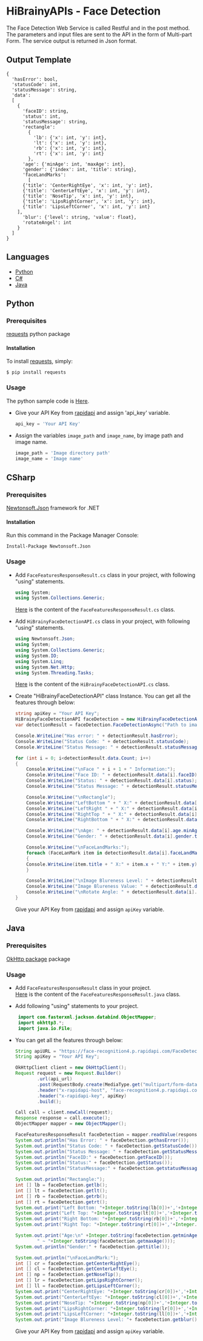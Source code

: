 # HiBrainyAPIs - Face Detection
The Face Detection Web Service is called Restful and in the post method. The parameters and input files are sent to the API in the form of Multi-part Form. The service output is returned in Json format.

## Output Template
```
{
  'hasError': bool, 
  'statusCode': int,
  'statusMessage': string, 
  'data': 
  [
    {
      'faceID': string, 
      'status': int, 
      'statusMessage': string, 
      'rectangle': 
        {
          'lb': {'x': int, 'y': int}, 
          'lt': {'x': int, 'y': int}, 
          'rb': {'x': int, 'y': int}, 
          'rt': {'x': int, 'y': int}
        }, 
      'age': {'minAge': int, 'maxAge': int}, 
      'gender': {'index': int, 'title': string}, 
      'faceLandMarks': 
        [
	  {'title': 'CenterRightEye', 'x': int, 'y': int}, 
	  {'title': 'CenterLeftEye', 'x': int, 'y': int}, 
	  {'title': 'NoseTip', 'x': int, 'y': int}, 
	  {'title': 'LipsRightCorner', 'x': int, 'y': int}, 
	  {'title': 'LipsLeftCorner', 'x': int, 'y': int}
	], 
      'blur': {'level': string, 'value': float}, 
      'rotateAngel': int
    }
  ]
}
```

## Languages
  * [Python](#python)
  * [C#](#csharp)
  * [Java](#java)


## Python

### Prerequisites
  [requests](https://pypi.org/project/requests/) python package

#### Installation
To install [requests](https://pypi.org/project/requests/), simply:
 ```
 $ pip install requests
 ```

### Usage
The python sample code is [Here](Python/FaceDetection.py).  

* Give your API Key from [rapidapi](https://rapidapi.com/HiBrainy/api/face-recognition4) and assign 'api_key' variable. 

  ```python
  api_key = 'Your API Key'
  ```
* Assign the variables `image_path` and `image_name`, by image path and image name.  
  ```python
  image_path = 'Image directory path'
  image_name = 'Image name'
  ```

## CSharp  
### Prerequisites
 [Newtonsoft.Json](https://www.nuget.org/packages/Newtonsoft.Json/) framework for .NET    

#### Installation
Run this command in the Package Manager Console:  
``` 
Install-Package Newtonsoft.Json
```

### Usage
 * Add `FaceFeaturesResponseResult.cs` class in your project, with following "using" statements.  
   ```c#
   using System;
   using System.Collections.Generic;
   ```
   [Here](CSharp/FaceFeaturesResponseResult.cs) is the content of the `FaceFeaturesResponseResult.cs` class. 

 * Add `HiBrainyFaceDetectionAPI.cs` class in your project, with following "using" statements.  
   ```c#
   using Newtonsoft.Json;
   using System;
   using System.Collections.Generic;
   using System.IO;
   using System.Linq;
   using System.Net.Http;
   using System.Threading.Tasks;
   ```
   [Here](CSharp/HiBrainyFaceDetectionAPI.cs) is the content of the `HiBrainyFaceDetectionAPI.cs` class.
  
  * Create "HiBrainyFaceDetectionAPI" class Instance. You can get all the features through below:
    
    ```c#
	string apiKey = "Your API Key";
	HiBrainyFaceDetectionAPI faceDetection = new HiBrainyFaceDetectionAPI(apiKey);
	var detectionResult = faceDetection.FaceDetectionAsync("Path to image").Result;

	Console.WriteLine("Has error: " + detectionResult.hasError);
	Console.WriteLine("Status Code: " + detectionResult.statusCode);
	Console.WriteLine("Status Message: " + detectionResult.statusMessage);

	for (int i = 0; i<detectionResult.data.Count; i++)
	{
	    Console.WriteLine("\nFace " + i + 1 + " Information:");
	    Console.WriteLine("Face ID: " + detectionResult.data[i].faceID);
	    Console.WriteLine("Status: " + detectionResult.data[i].status);
	    Console.WriteLine("Status Message: " + detectionResult.statusMessage);

	    Console.WriteLine("\nRectangle");
	    Console.WriteLine("LeftBottom " + " X:" + detectionResult.data[i].rectangle.lb.x + " Y:" + detectionResult.data[i].rectangle.lb.y);
	    Console.WriteLine("LeftRight " + " X:" + detectionResult.data[i].rectangle.lt.x + " Y:" + detectionResult.data[i].rectangle.lt.y);
	    Console.WriteLine("RightTop " + " X:" + detectionResult.data[i].rectangle.rt.x + " Y:" + detectionResult.data[i].rectangle.rt.y);
	    Console.WriteLine("RightBottom " + " X:" + detectionResult.data[i].rectangle.rb.x + " Y:" + detectionResult.data[i].rectangle.rb.y);

	    Console.WriteLine("\nAge: " + detectionResult.data[i].age.minAge + "~" + detectionResult.data[i].age.maxAge);
	    Console.WriteLine("Gender: " + detectionResult.data[i].gender.title);

	    Console.WriteLine("\nFaceLandMarks:");
	    foreach (FaceLanMark item in detectionResult.data[i].faceLandMarks)
	    {
		Console.WriteLine(item.title + " X:" + item.x + " Y:" + item.y);
	    }

	    Console.WriteLine("\nImage Blureness Level: " + detectionResult.data[i].blur.level);
	    Console.WriteLine("Image Blureness Value: " + detectionResult.data[i].blur.value);
	    Console.WriteLine("\nRotate Angle: " + detectionResult.data[i].rotateAngel);
	}
    ```
	Give your API Key from [rapidapi](https://rapidapi.com/HiBrainy/api/face-recognition4) and assign `apiKey` variable.


## Java

### Prerequisites
 [OkHttp package](https://github.com/square/okhttp/) package  


### Usage
 * Add `FaceFeaturesResponseResult` class in your project.  
   [Here](Java/FaceFeaturesResponseResult.java) is the content of the `FaceFeaturesResponseResult.java` class. 

 * Add following "using" statements to your project.  
   ```java
    import com.fasterxml.jackson.databind.ObjectMapper;
    import okhttp3.*;
    import java.io.File;
   ```
 * You can get all the features through below:
 
    ```java
    String apiURL = "https://face-recognition4.p.rapidapi.com/FaceDetection";
    String apiKey = "Your API Key";
	
	OkHttpClient client = new OkHttpClient();
	Request request = new Request.Builder()
			.url(api_url)
			.post(RequestBody.create(MediaType.get("multipart/form-data"), fileContent))
			.header("x-rapidapi-host", "face-recognition4.p.rapidapi.com")
			.header("x-rapidapi-key", apiKey)
			.build();
	
	Call call = client.newCall(request);
    Response response = call.execute();
    ObjectMapper mapper = new ObjectMapper();
	
	FaceFeaturesResponseResult faceDetection = mapper.readValue(response.body().string(), Face_Detection_Data.class);
	System.out.println("Has Error: " + faceDetection.gethasError());
	System.out.println("Status Code: " + faceDetection.getStatusCode());
	System.out.println("Status Message: " + faceDetection.getStatusMessage());          
	System.out.println("FaceID:" + faceDetection.getFaceID());
	System.out.println("Status:" + faceDetection.getStatus());
	System.out.println("StatusMessage:" + faceDetection.getstatusMessage());
	
	System.out.println("Rectangle:");
	int [] lb = faceDetection.getlb();
	int [] lt = faceDetection.getlt();
	int [] rb = faceDetection.getrb();
	int [] rt = faceDetection.getrt();
	System.out.print("Left Bottom: "+Integer.toString(lb[0])+','+Integer.toString(lb[1]));
	System.out.print("Left Top: "+Integer.toString(lt[0])+','+Integer.toString(lt[1]));
	System.out.print("Right Bottom: "+Integer.toString(rb[0])+','+Integer.toString(rb[1]));
	System.out.print("Right Top: "+Integer.toString(rt[0])+','+Integer.toString(rt[1]));
	
	System.out.print("Age:\n" +Integer.toString(faceDetection.getminAge())+
			" ~ "+Integer.toString(faceDetection.getmaxAge()));
	System.out.println("Gender:" + faceDetection.gettitle());
	
	System.out.println("\nFaceLandMark:");
	int [] cr = faceDetection.getCenterRightEye();
	int [] cl = faceDetection.getCenterLeftEye();
	int [] np = faceDetection.getNoseTip();
	int [] lr = faceDetection.getLipsRightCorner();
	int [] ll = faceDetection.getLipsLeftCorner();
	System.out.print("CenterRightEye: "+Integer.toString(cr[0])+','+Integer.toString(cr[1])+"\n");
	System.out.print("CenterLeftEye: "+Integer.toString(cl[0])+','+Integer.toString(cl[1])+"\n");
	System.out.print("NoseTip: "+Integer.toString(np[0])+','+Integer.toString(np[1])+"\n");
	System.out.print("LipsRightCorner: "+Integer.toString(lr[0])+','+Integer.toString(lr[1])+"\n");
	System.out.print("LipsLeftCorner: "+Integer.toString(ll[0])+','+Integer.toString(ll[1])+"\n");
	System.out.print("Image Blureness Level: "+ faceDetection.getblur()+"\tImage Blureness Value: "+Float.toString(faceDetection.getvalue()));
	```
	Give your API Key from [rapidapi](https://rapidapi.com/HiBrainy/api/face-recognition4) and assign `apiKey` variable.

